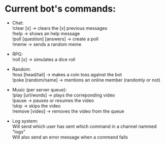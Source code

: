 # Current bot's commands:

- Chat:<br>
!clear [x] → clears the [x] previous messages<br>
!help → shows an help message<br>
!poll [question] [answers] → create a poll<br>
!meme → sends a random meme

- RPG:<br>
!roll [x] → simulates a dice roll<br>

- Random:<br>
!toss [head/tail] → makes a coin toss against the bot<br>
!poke [random/name] → mentions an online member (randomly or not)<br>

- Music (per server queue):<br>
!play [url/words] → plays the correponding video<br>
!pause → pauses or resumes the video<br>
!skip → skips the video<br>
!remove [video] → removes the video from the queue<br>

- Log system:<br>
Will send which user has sent which command in a channel nammed "logs"<br>
Will also send an error message when a command fails
